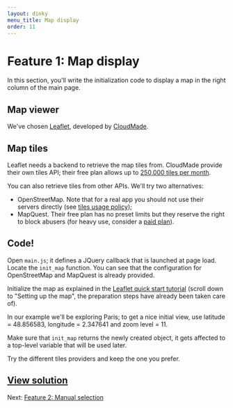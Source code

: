 ```yaml
---
layout: dinky
menu_title: Map display
order: 11
---
```


# Feature 1: Map display

In this section, you'll write the initialization code to display a map in the right column of
the main page.

## Map viewer

We've chosen [Leaflet][ll], developed by [CloudMade][cm].

## Map tiles

Leaflet needs a backend to retrieve the map tiles from. CloudMade provide their own tiles
API; their free plan allows up to [250,000 tiles per month][cm_limit].

You can also retrieve tiles from other APIs. We'll try two alternatives:

* OpenStreetMap. Note that for a real app you should not use their servers directly
  (see [tiles usage policy][osm_policy]);
* MapQuest. Their free plan has no preset limits but they reserve the right to block abusers
  (for heavy use, consider a [paid plan][mq_plans]).

## Code!

Open `main.js`; it defines a JQuery callback that is launched at page load. Locate the
`init_map` function. You can see that the configuration for OpenStreetMap and MapQuest is
already provided.

Initialize the map as explained in the [Leaflet quick start tutorial][ll_tuto]
(scroll down to "Setting up the map", the preparation steps have already been taken care of).

In our example we'll be exploring Paris; to get a nice initial view, use
latitude = 48.856583, longitude = 2.347641 and zoom level = 11.

Make sure that `init_map` returns the newly created object, it gets affected to a top-level
variable that will be used later.

Try the different tiles providers and keep the one you prefer.

## [View solution][solution]

Next: [Feature 2: Manual selection](manual.html)

[ll]: http://leafletjs.com/
[cm]: http://cloudmade.com/
[cm_limit]: http://support.cloudmade.com/forums/web-maps-studio/posts/4135/show
[osm_policy]: http://wiki.openstreetmap.org/wiki/Tile_usage_policy
[mq_plans]: http://devblog.mapquest.com/2011/11/17/no-preset-limit-on-free-map-api-transactions/
[ll_tuto]: http://leafletjs.com/examples/quick-start.html
[solution]: https://github.com/olim7t/map-tutorial/commit/5f3daa0225103831e80895fe502b454cdb4d7763